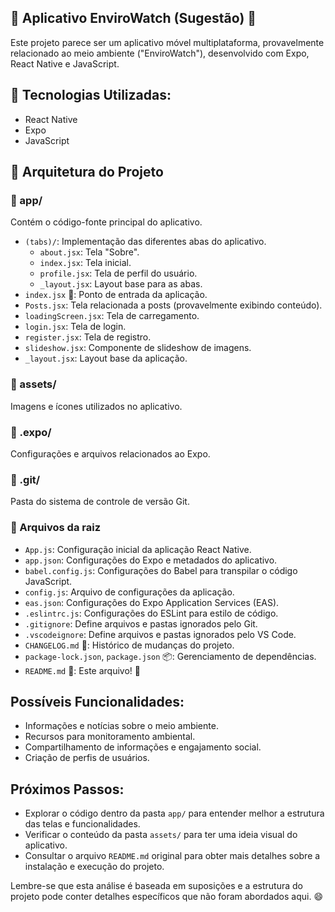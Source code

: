 ## 🌳 Aplicativo EnviroWatch (Sugestão) 🌳

Este projeto parece ser um aplicativo móvel multiplataforma, provavelmente relacionado ao meio ambiente ("EnviroWatch"), desenvolvido com Expo, React Native e JavaScript.

## 📱 Tecnologias Utilizadas:

- React Native
- Expo
- JavaScript

## 📂 Arquitetura do Projeto

### 📁 app/

Contém o código-fonte principal do aplicativo.

- `(tabs)/`: Implementação das diferentes abas do aplicativo. 
    - `about.jsx`: Tela "Sobre".
    - `index.jsx`: Tela inicial.
    - `profile.jsx`: Tela de perfil do usuário.
    - `_layout.jsx`: Layout base para as abas.
- `index.jsx` 🚀: Ponto de entrada da aplicação.
- `Posts.jsx`: Tela relacionada a posts (provavelmente exibindo conteúdo).
- `loadingScreen.jsx`: Tela de carregamento.
- `login.jsx`: Tela de login.
- `register.jsx`: Tela de registro.
- `slideshow.jsx`: Componente de slideshow de imagens.
- `_layout.jsx`: Layout base da aplicação.

### 📁 assets/

Imagens e ícones utilizados no aplicativo.

### 📁 .expo/

Configurações e arquivos relacionados ao Expo.

### 📁 .git/

Pasta do sistema de controle de versão Git.

### 📄 Arquivos da raiz

- `App.js`: Configuração inicial da aplicação React Native.
- `app.json`: Configurações do Expo e metadados do aplicativo.
- `babel.config.js`: Configurações do Babel para transpilar o código JavaScript.
- `config.js`: Arquivo de configurações da aplicação.
- `eas.json`:  Configurações do Expo Application Services (EAS).
- `.eslintrc.js`:  Configurações do ESLint para estilo de código.
- `.gitignore`: Define arquivos e pastas ignorados pelo Git.
- `.vscodeignore`: Define arquivos e pastas ignorados pelo VS Code.
- `CHANGELOG.md` 📑: Histórico de mudanças do projeto.
- `package-lock.json`, `package.json` 📦: Gerenciamento de dependências.
- `README.md` 📄: Este arquivo! 🎉 

## Possíveis Funcionalidades:

- Informações e notícias sobre o meio ambiente.
- Recursos para monitoramento ambiental.
- Compartilhamento de informações e engajamento social.
- Criação de perfis de usuários.

## Próximos Passos:

- Explorar o código dentro da pasta `app/` para entender melhor a estrutura das telas e funcionalidades.
- Verificar o conteúdo da pasta `assets/` para ter uma ideia visual do aplicativo.
- Consultar o arquivo `README.md` original para obter mais detalhes sobre a instalação e execução do projeto. 

Lembre-se que esta análise é baseada em suposições e a estrutura do projeto pode conter detalhes específicos que não foram abordados aqui. 😄 
